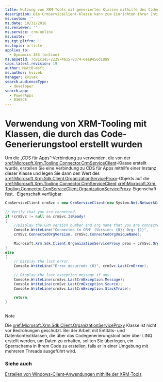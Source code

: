 ```yaml
---
title: Nutzung von XRM-Tools mit generierten Klassen mithilfe des Codegenerierungstools (Common Data Service für Apps) | Microsoft Docs
description: Die CrmServiceClient-Klasse kann zum Einrichten Ihrer Entität- und Datenkontextklassen mithilfe des Codegenerierungstool verwendet werden. Das Beispiel zeigt das Herstellen einer Verbindung mit CDS für Apps mithilfe einer Instance dieser Klasse. Anschließend wird der Wert des OrganizationServiceProxy-Objekts auf die CrmServiceClient.OrganizationServiceProxy-Eigenschaft gesetzt.
ms.custom: ''
ms.date: 10/31/2018
ms.reviewer: ''
ms.service: crm-online
ms.suite: ''
ms.tgt_pltfrm: ''
ms.topic: article
applies_to:
  - Dynamics 365 (online)
ms.assetid: 7c81c1e5-2229-4a15-8374-6ee9456d18a9
caps.latest.revision: 19
author: MattB-msft
ms.author: kvivek
manager: kvivek
search.audienceType:
  - developer
search.app:
  - PowerApps
  - D365CE
---
```

# <a name="use-xrm-tooling-with-classes-generated-using-the-code-generation-tool"></a>Verwendung von XRM-Tooling mit Klassen, die durch das Code-Generierungstool erstellt wurden

<!-- TODO:
The <xref:Microsoft.Xrm.Tooling.Connector> assembly doesn’t directly provide interfaces for the entity and data context classes generated using the code-generation tool. However, you can use the CDS for Apps connection created by the <xref:Microsoft.Xrm.Tooling.Connector.CrmServiceClient> class to set up your entity and data context classes by using the code-generation tool. More information: [Create Early Bound Entity Classes with the Code Generation Tool (CrmSvcUtil.exe)](../org-service/create-early-bound-entity-classes-code-generation-tool.md) -->
  
 Um die „CDS für Apps”-Verbindung zu verwenden, die von der <xref:Microsoft.Xrm.Tooling.Connector.CrmServiceClient>-Klasse erstellt wurde, erstellen Sie eine Verbindung zu CDS für Apps mithilfe einer Instanz dieser Klasse und legen Sie dann den Wert des <xref:Microsoft.Xrm.Sdk.Client.OrganizationServiceProxy>-Objekts auf die <xref:Microsoft.Xrm.Tooling.Connector.CrmServiceClient>.<xref:Microsoft.Xrm.Tooling.Connector.CrmServiceClient.OrganizationServiceProxy>-Eigenschaft fest. -Eigenschaft verfügbar.  
  
```csharp  
CrmServiceClient crmSvc = new CrmServiceClient(new System.Net.NetworkCredential("<UserName>", "<Password>",“<Domain>”),"<Server>", "<Port>", "<OrgName>");  
  
// Verify that you are connected.  
if (crmSvc != null && crmSvc.IsReady)  
{  
    //Display the CRM version number and org name that you are connected to  
    Console.WriteLine("Connected to CRM! (Version: {0}; Org: {1}",   
    crmSvc.ConnectedOrgVersion, crmSvc.ConnectedOrgUniqueName);  
  
    Microsoft.Xrm.Sdk.Client.OrganizationServiceProxy prox = crmSvc.OrganizationServiceProxy;   
}  
else  
{  
    // Display the last error.  
    Console.WriteLine("Error occurred: {0}", crmSvc.LastCrmError);  
  
    // Display the last exception message if any.  
    Console.WriteLine(crmSvc.LastCrmException.Message);  
    Console.WriteLine(crmSvc.LastCrmException.Source);  
    Console.WriteLine(crmSvc.LastCrmException.StackTrace);  
  
    return;  
}  
  
```  
  
> [!NOTE]
>  Die <xref:Microsoft.Xrm.Sdk.Client.OrganizationServiceProxy> Klasse ist nicht vor Bedrohungen geschützt. Bei der Arbeit mit Entitäts- und Datenkontextklassen, die über das Codegenerierungstool oder über LINQ erstellt werden, um Daten zu erhalten, sollten Sie überlegen, ein Sperrschema in Ihrem Code zu erstellen, falls er in einer Umgebung mit mehreren Threads ausgeführt wird.  
  
### <a name="see-also"></a>Siehe auch  

<!-- TODO:
[Use the IOrganizationService Web Service to Read and Write Data or Metadata](../org-service/use-organization-service-read-write-data-metadata.md)<br /> -->
[Erstellen von Windows-Client-Anwendungen mithilfe der XRM-Tools](build-windows-client-applications-xrm-tools.md)
